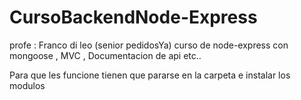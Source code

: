 # CursoBackendNode-Express
profe : Franco di leo (senior pedidosYa) curso de node-express con mongoose , MVC  , Documentacion de api etc.. 


Para que les funcione tienen que pararse en la carpeta e instalar los modulos 
